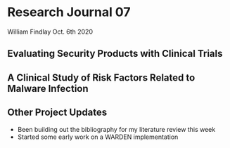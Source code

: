 # Research Journal 07

William Findlay
Oct. 6th 2020

## Evaluating Security Products with Clinical Trials

## A Clinical Study of Risk Factors Related to Malware Infection

## Other Project Updates

- Been building out the bibliography for my literature review this week
- Started some early work on a WARDEN implementation

